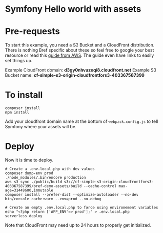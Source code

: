 # Symfony Hello world with assets

# Pre-requests

To start this example, you need a S3 Bucket and a CloudFront distribution. There is nothing Bref specific about these
so feel free to google your best resource or read this [guide from AWS](https://aws.amazon.com/blogs/networking-and-content-delivery/amazon-s3-amazon-cloudfront-a-match-made-in-the-cloud/).
The guide even have links to easily set things up.

Example CloudFront domain: **d3gy0nhvuzeqi8.cloudfront.net**
Example S3 Bucket name: **cf-simple-s3-origin-cloudfrontfors3-403367587399**


# To install

```
composer install
npm install
```

Add your cloudfront domain name at the bottom of `webpack.config.js` to tell Symfony where your assets will be.

# Deploy

Now it is time to deploy.
```
# Create a .env.local.php with dev values
composer dump-env prod
./node_modules/.bin/encore production
aws s3 sync ./public/build s3://cf-simple-s3-origin-cloudfrontfors3-403367587399/bref-demo-assets/build --cache-control max-age=31449600,immutable
composer install --prefer-dist --optimize-autoloader --no-dev
bin/console cache:warm --env=prod --no-debug

# Create an empty .env.local.php to force using environement variables
echo "<?php return ['APP_ENV'=>'prod'];" > .env.local.php
serverless deploy
```

Note that CloudFront may need up to 24 hours to properly get initialized. 
